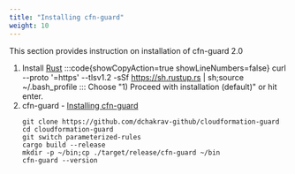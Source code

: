 ```yaml
---
title: "Installing cfn-guard"
weight: 10
---
```

This section provides instruction on installation of cfn-guard 2.0

1. Install [Rust](https://www.rust-lang.org/tools/install)
    :::code{showCopyAction=true showLineNumbers=false}
    curl --proto '=https' --tlsv1.2 -sSf https://sh.rustup.rs | sh;source ~/.bash_profile
    :::
    Choose "1) Proceed with installation (default)" or hit enter.
1. cfn-guard - [Installing cfn-guard](https://github.com/aws-cloudformation/cloudformation-guard#installation)
    ```
    git clone https://github.com/dchakrav-github/cloudformation-guard
    cd cloudformation-guard
    git switch parameterized-rules
    cargo build --release
    mkdir -p ~/bin;cp ./target/release/cfn-guard ~/bin
    cfn-guard --version
    ```